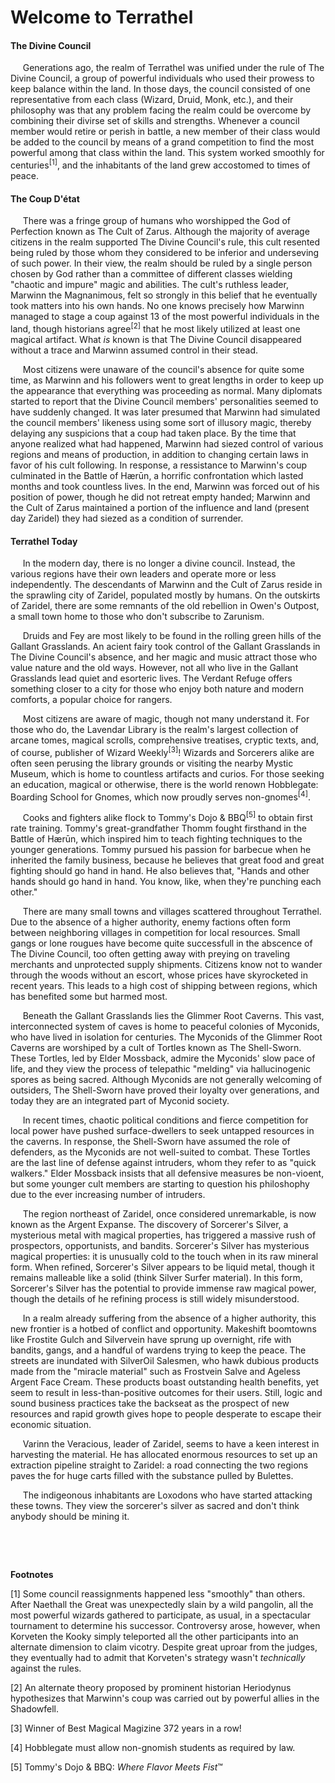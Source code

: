 # Welcome to Terrathel

#### The Divine Council
&nbsp;&nbsp;&nbsp;&nbsp; Generations ago, the realm of Terrathel was unified under the rule of The Divine Council, a group of powerful individuals who used their prowess to keep balance within the land. In those days, the council consisted of one representative from each class (Wizard, Druid, Monk, etc.), and their philosophy was that any problem facing the realm could be overcome by combining their divirse set of skills and strengths. Whenever a council member would retire or perish in battle, a new member of their class would be added to the council by means of a grand competition to find the most powerful among that class within the land. This system worked smoothly for centuries<sup>[1]</sup>, and the inhabitants of the land grew accostomed to times of peace.

#### The Coup D'&eacute;tat
&nbsp;&nbsp;&nbsp;&nbsp; There was a fringe group of humans who worshipped the God of Perfection known as The Cult of Zarus. Although the majority of average citizens in the realm supported The Divine Council's rule, this cult resented being ruled by those whom they considered to be inferior and underseving of such power. In their view, the realm should be ruled by a single person chosen by God rather than a committee of different classes wielding "chaotic and impure" magic and abilities. The cult's ruthless leader, Marwinn the Magnanimous, felt so strongly in this belief that he eventually took matters into his own hands. No one knows precisely how Marwinn managed to stage a coup against 13 of the most powerful individuals in the land, though historians agree<sup>[2]</sup> that he most likely utilized at least one magical artifact. What *is* known is that The Divine Council disappeared without a trace and Marwinn assumed control in their stead. 

&nbsp;&nbsp;&nbsp;&nbsp; Most citizens were unaware of the council's absence for quite some time, as Marwinn and his followers went to great lengths in order to keep up the appearance that everything was proceeding as normal. Many diplomats started to report that the Divine Council members' personalities seemed to have suddenly changed. It was later presumed that Marwinn had simulated the council members' likeness using some sort of illusory magic, thereby delaying any suspicions that a coup had taken place. By the time that anyone realized what had happened, Marwinn had siezed control of various regions and means of production, in addition to changing certain laws in favor of his cult following. In response, a ressistance to Marwinn's coup culminated in the Battle of Hærūn, a horrific confrontation which lasted months and took countless lives. In the end, Marwinn was forced out of his position of power, though he did not retreat empty handed; Marwinn and the Cult of Zarus maintained a portion of the influence and land (present day Zaridel) they had siezed as a condition of surrender.

#### Terrathel Today
&nbsp;&nbsp;&nbsp;&nbsp; In the modern day, there is no longer a divine council. Instead, the various regions have their own leaders and operate more or less independently. The descendants of Marwinn and the Cult of Zarus reside in the sprawling city of Zaridel, populated mostly by humans. On the outskirts of Zaridel, there are some remnants of the old rebellion in Owen's Outpost, a small town home to those who don't subscribe to Zarunism. 

&nbsp;&nbsp;&nbsp;&nbsp; Druids and Fey are most likely to be found in the rolling green hills of the Gallant Grasslands. An acient fairy took control of the Gallant Grasslands in The Divine Council's absence, and her magic and music attract those who value nature and the old ways. However, not all who live in the Gallant Grasslands lead quiet and esorteric lives. The Verdant Refuge offers something closer to a city for those who enjoy both nature and modern comforts, a popular choice for rangers.

&nbsp;&nbsp;&nbsp;&nbsp; Most citizens are aware of magic, though not many understand it. For those who do, the Lavendar Library is the realm's largest collection of arcane tomes, magical scrolls, comprehensive treatises, cryptic texts, and, of course, publisher of Wizard Weekly<sup>[3]</sup>! Wizards and Sorcerers alike are often seen perusing the library grounds or visiting the nearby Mystic Museum, which is home to countless artifacts and curios. For those seeking an education, magical or otherwise, there is the world renown Hobblegate: Boarding School for Gnomes, which now proudly serves non-gnomes<sup>[4]</sup>.

&nbsp;&nbsp;&nbsp;&nbsp; Cooks and fighters alike flock to Tommy's Dojo & BBQ<sup>[5]</sup> to obtain first rate training. Tommy's great-grandfather Thomm fought firsthand in the Battle of Hærūn, which inspired him to teach fighting techniques to the younger generations. Tommy pursued his passion for barbecue when he inherited the family business, because he believes that great food and great fighting should go hand in hand. He also believes that, "Hands and other hands should go hand in hand. You know, like, when they're punching each other."

&nbsp;&nbsp;&nbsp;&nbsp; There are many small towns and villages scattered throughout Terrathel. Due to the absence of a higher  authority, enemy factions often form between neighboring villages in competition for local resources. Small gangs or lone rougues have become quite successfull in the abscence of The Divine Council, too often getting away with preying on traveling merchants and unprotected supply shipments. Citizens know not to wander through the woods without an escort, whose prices have skyrocketed in recent years. This leads to a high cost of shipping between regions, which has benefited some but harmed most.

&nbsp;&nbsp;&nbsp;&nbsp; Beneath the Gallant Grasslands lies the Glimmer Root Caverns. This vast, interconnected system of caves is home to peaceful colonies of Myconids, who have lived in isolation for centuries. The Myconids of the Glimmer Root Caverns are worshiped by a cult of Tortles known as The Shell-Sworn. These Tortles, led by  Elder Mossback, admire the Myconids' slow pace of life, and they view the process of telepathic "melding" via hallucinogenic spores as being sacred. Although Myconids are not generally welcoming of outsiders, The Shell-Sworn have proved their loyalty over generations, and today they are an integrated part of Myconid society. 

&nbsp;&nbsp;&nbsp;&nbsp; In recent times, chaotic political conditions and fierce competition for local power have pushed surface-dwellers to seek untapped resources in the caverns. In response, the Shell-Sworn have assumed the role of defenders, as the Myconids are not well-suited to combat. These Tortles are the last line of defense against intruders, whom they refer to as "quick walkers." Elder Mossback insists that all defensive measures be non-vioent, but some younger cult members are starting to question his philoshophy due to the ever increasing number of intruders.

&nbsp;&nbsp;&nbsp;&nbsp; The region northeast of Zaridel, once considered unremarkable, is now known as the Argent Expanse. The discovery of Sorcerer's Silver, a mysterious metal with magical properties, has triggered a massive rush of prospectors, opportunists, and bandits. Sorcerer's Silver has mysterious magical properties: it is unusually cold to the touch when in its raw mineral form. When refined, Sorcerer's Silver appears to be liquid metal, though it remains malleable like a solid (think Silver Surfer material). In this form, Sorcerer's Silver has the potential to provide immense raw magical power, though the details of he refining process is still widely misunderstood.

&nbsp;&nbsp;&nbsp;&nbsp; In a realm already suffering from the absence of a higher authority, this new frontier is a hotbed of conflict and opportunity. Makeshift boomtowns like Frostite Gulch and Silvervein have sprung up overnight, rife with bandits, gangs, and a handful of wardens trying to keep the peace. The streets are inundated with SilverOil Salesmen, who hawk dubious products made from the "miracle material" such as Frostvein Salve and Ageless Argent Face Cream. These products boast outstanding health benefits, yet seem to result in less-than-positive outcomes for their users. Still, logic and sound business practices take the backseat as the prospect of new resources and rapid growth gives hope to people desperate to escape their economic situation.

&nbsp;&nbsp;&nbsp;&nbsp; Varinn the Veracious, leader of Zaridel, seems to have a keen interest in harvesting the material. He has allocated enormous resources to set up an extraction pipeline straight to Zaridel: a road connecting the two regions paves the for huge carts filled with the substance pulled by Bulettes. 

&nbsp;&nbsp;&nbsp;&nbsp; The indigeonous inhabitants are Loxodons who have started attacking these towns. They view the sorcerer's silver as sacred and don't think anybody should be mining it. 

&nbsp;

&nbsp;

**Footnotes**

[1] Some council reassignments happened less "smoothly" than others. After Naethall the Great was unexpectedly slain by a wild pangolin, all the most powerful wizards gathered to participate, as usual, in a spectacular tournament to determine his successor. Controversy arose, however, when Korveten the Kooky simply teleported all the other participants into an alternate dimension to claim vicotry. Despite great uproar from the judges, they eventually had to admit that Korveten's strategy wasn't *technically* against the rules.

[2] An alternate theory proposed by prominent historian Heriodynus hypothesizes that Marwinn's coup was carried out by powerful allies in the Shadowfell.

[3] Winner of Best Magical Magizine 372 years in a row!

[4] Hobblegate must allow non-gnomish students as required by law.

[5] Tommy's Dojo & BBQ: *Where Flavor Meets Fist*™